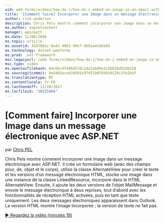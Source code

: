 ```yaml
---
uid: web-forms/videos/how-do-i/how-do-i-embed-an-image-in-an-email-with-aspnet
title: '[Comment faire] Incorporer une Image dans un message électronique avec ASP.NET | Documents Microsoft'
author: rick-anderson
description: Chris Pels montre comment incorporer une image dans un message électronique avec ASP.NET. Il crée un formulaire web (avec des champs pour, de, objet et le corps), utilise le AlternateView...
ms.author: aspnetcontent
manager: wpickett
ms.date: 11/06/2008
ms.topic: article
ms.assetid: 424788ac-0a43-4063-99e7-db5aa4c66a9d
ms.technology: dotnet-webforms
ms.prod: .net-framework
msc.legacyurl: /web-forms/videos/how-do-i/how-do-i-embed-an-image-in-an-email-with-aspnet
msc.type: video
ms.openlocfilehash: 04c6bc9f49bd57dc14a3ab09e3c56028d8166158
ms.sourcegitcommit: 9a9483aceb34591c97451997036a9120c3fe2baf
ms.translationtype: MT
ms.contentlocale: fr-FR
ms.lasthandoff: 11/10/2017
ms.locfileid: "26525068"
---
```

<a name="how-do-i-embed-an-image-in-an-email-with-aspnet"></a>[Comment faire] Incorporer une Image dans un message électronique avec ASP.NET
====================
par [Chris PEL](https://twitter.com/chrispels)

Chris Pels montre comment incorporer une image dans un message électronique avec ASP.NET. Il crée un formulaire web (avec des champs pour, de, objet et le corps), utilise la classe AlternateView pour créer le texte et les versions d’un message électronique HTML, stocke une image dans une instance de la classe LinkedResource, incorpore dans le HTML AlternateView. Ensuite, il ajoute les deux versions de l’objet MailMessage et envoie le message électronique à deux reprises, tout d’abord avec les fonctionnalités de réception HTML activées, puis en tant que texte uniquement. Les deux messages électroniques apparaissent dans Outlook. La version HTML montre l’image incorporée ; la version de texte ne fait pas.

[&#9654; Regardez la vidéo (minutes 19)](https://channel9.msdn.com/Blogs/ASP-NET-Site-Videos/how-do-i-embed-an-image-in-an-email-with-aspnet)
